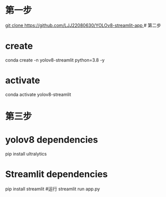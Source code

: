 # 第一步
[git clone https://github.com/LJJ22080630/YOLOv8-streamlit-app
](https://github.com/LJJ22080630/666.git)# 第二步
# create
conda create -n yolov8-streamlit python=3.8 -y

# activate
conda activate yolov8-streamlit
# 第三步
# yolov8 dependencies
pip install ultralytics

# Streamlit dependencies
pip install streamlit
#运行
  streamlit run app.py
